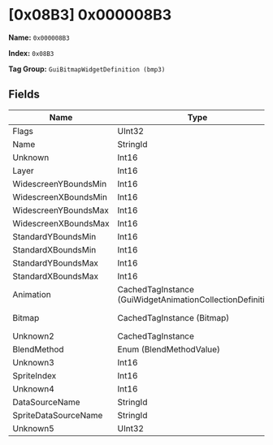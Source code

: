# [0x08B3] 0x000008B3

**Name:** ```0x000008B3```

**Index:** ```0x08B3```

**Tag Group:** ```GuiBitmapWidgetDefinition (bmp3)```

## Fields

Name	| Type	| Value
---	|---	|---	|
Flags	|UInt32	|9
Name	|StringId	|
Unknown	|Int16	|0
Layer	|Int16	|50
WidescreenYBoundsMin	|Int16	|334
WidescreenXBoundsMin	|Int16	|221
WidescreenYBoundsMax	|Int16	|346
WidescreenXBoundsMax	|Int16	|245
StandardYBoundsMin	|Int16	|0
StandardXBoundsMin	|Int16	|0
StandardYBoundsMax	|Int16	|0
StandardXBoundsMax	|Int16	|0
Animation	|CachedTagInstance (GuiWidgetAnimationCollectionDefinition)	|[[0x0874] 0x00000874](../GuiWidgetAnimationCollectionDefinition/0874.md)
Bitmap	|CachedTagInstance (Bitmap)	|[[0x086B] 0x0000086B](../Bitmap/086B.md)
Unknown2	|CachedTagInstance	|null
BlendMethod	|Enum (BlendMethodValue)	|null
Unknown3	|Int16	|0
SpriteIndex	|Int16	|1
Unknown4	|Int16	|0
DataSourceName	|StringId	|
SpriteDataSourceName	|StringId	|
Unknown5	|UInt32	|0



